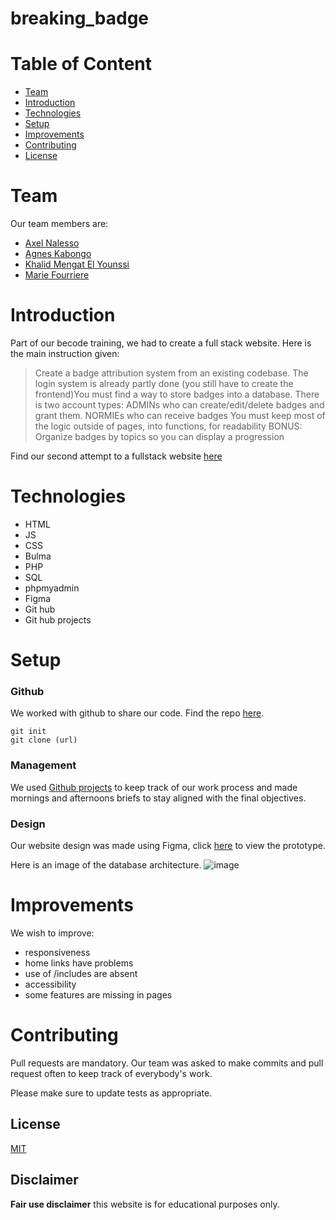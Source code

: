 # breaking_badge

# Table of Content
* [Team](#Team)
* [Introduction](#Introduction)
* [Technologies](#Technologies)
* [Setup](#setup)
* [Improvements](#Improvements)
* [Contributing](#Contruting)
* [License](#License)

# Team

Our team members are:

- [Axel Nalesso](https://github.com/NalessoAxel)
- [Agnes Kabongo](https://github.com/agkabongo)
- [Khalid Mengat El Younssi](https://github.com/KhalidMengat)
- [Marie Fourriere](https://github.com/mariefourriere) 

# Introduction

Part of our becode training, we had to create a full stack website. Here is the main instruction given:

>Create a badge attribution system from an existing codebase. The login system is already partly done (you still have to create the frontend)You must find a way to store badges into a database. 
>There is two account types:
ADMINs who can create/edit/delete badges and grant them.
>NORMIEs who can receive badges
You must keep most of the logic outside of pages, into functions, for readability
>BONUS: Organize badges by topics so you can display a progression

Find our second attempt to a fullstack website [here](https:///)





# Technologies

* HTML
* JS
* CSS
* Bulma
* PHP
* SQL
* phpmyadmin
* Figma
* Git hub
* Git hub projects


# Setup

### Github
We worked with github to share our code. Find the repo [here](https://github.com/GuyRichardib/mybocuse).
```git
git init
git clone (url)
```
### Management
We used [Github projects](https://github.com/NalessoAxel/breaking_badge/projects/1) to keep track of our work process and made mornings and afternoons briefs to stay aligned with the final objectives.

### Design
Our website design was made using Figma, click [here](https://) to view the prototype.

Here is an image of the database architecture.
![image](./asset/images/)


# Improvements
We wish to improve:

* responsiveness
* home links have problems
* use of /includes are absent
* accessibility
* some features are missing in pages 
 
# Contributing
Pull requests are mandatory. Our team was asked to make commits and pull request often to keep track of everybody's work.

Please make sure to update tests as appropriate.

## License
[MIT](https://choosealicense.com/licenses/mit/)

## Disclaimer
<strong>Fair use disclaimer</strong> this website is for educational purposes only.
